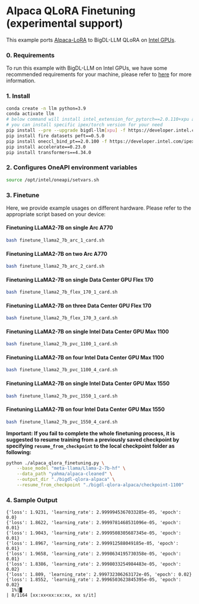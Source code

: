 # Alpaca QLoRA Finetuning (experimental support)

This example ports [Alpaca-LoRA](https://github.com/tloen/alpaca-lora/tree/main) to BigDL-LLM QLoRA on [Intel GPUs](../../README.md).

### 0. Requirements
To run this example with BigDL-LLM on Intel GPUs, we have some recommended requirements for your machine, please refer to [here](../../README.md#requirements) for more information.

### 1. Install

```bash
conda create -n llm python=3.9
conda activate llm
# below command will install intel_extension_for_pytorch==2.0.110+xpu as default
# you can install specific ipex/torch version for your need
pip install --pre --upgrade bigdl-llm[xpu] -f https://developer.intel.com/ipex-whl-stable-xpu
pip install fire datasets peft==0.5.0
pip install oneccl_bind_pt==2.0.100 -f https://developer.intel.com/ipex-whl-stable-xpu # necessary to run distributed finetuning
pip install accelerate==0.23.0
pip install transformers==4.34.0
```

### 2. Configures OneAPI environment variables
```bash
source /opt/intel/oneapi/setvars.sh
```

### 3. Finetune

Here, we provide example usages on different hardware. Please refer to the appropriate script based on your device:

#### Finetuning LLaMA2-7B on single Arc A770

```bash
bash finetune_llama2_7b_arc_1_card.sh
```

#### Finetuning LLaMA2-7B on two Arc A770

```bash
bash finetune_llama2_7b_arc_2_card.sh
```

#### Finetuning LLaMA2-7B on single Data Center GPU Flex 170

```bash
bash finetune_llama2_7b_flex_170_1_card.sh
```

#### Finetuning LLaMA2-7B on three Data Center GPU Flex 170

```bash
bash finetune_llama2_7b_flex_170_3_card.sh
```

#### Finetuning LLaMA2-7B on single Intel Data Center GPU Max 1100

```bash
bash finetune_llama2_7b_pvc_1100_1_card.sh
```

#### Finetuning LLaMA2-7B on four Intel Data Center GPU Max 1100

```bash
bash finetune_llama2_7b_pvc_1100_4_card.sh
```

#### Finetuning LLaMA2-7B on single Intel Data Center GPU Max 1550

```bash
bash finetune_llama2_7b_pvc_1550_1_card.sh
```

#### Finetuning LLaMA2-7B on four Intel Data Center GPU Max 1550

```bash
bash finetune_llama2_7b_pvc_1550_4_card.sh
```

**Important: If you fail to complete the whole finetuning process, it is suggested to resume training from a previously saved checkpoint by specifying `resume_from_checkpoint` to the local checkpoint folder as following:**
```bash
python ./alpaca_qlora_finetuning.py \
    --base_model "meta-llama/Llama-2-7b-hf" \
    --data_path "yahma/alpaca-cleaned" \
    --output_dir "./bigdl-qlora-alpaca" \
    --resume_from_checkpoint "./bigdl-qlora-alpaca/checkpoint-1100"
```

### 4. Sample Output
```log
{'loss': 1.9231, 'learning_rate': 2.9999945367033285e-05, 'epoch': 0.0}                                                                                                                            
{'loss': 1.8622, 'learning_rate': 2.9999781468531096e-05, 'epoch': 0.01}                                                                                                                           
{'loss': 1.9043, 'learning_rate': 2.9999508305687345e-05, 'epoch': 0.01}                                                                                                                           
{'loss': 1.8967, 'learning_rate': 2.999912588049185e-05, 'epoch': 0.01}                                                                                                                            
{'loss': 1.9658, 'learning_rate': 2.9998634195730358e-05, 'epoch': 0.01}                                                                                                                           
{'loss': 1.8386, 'learning_rate': 2.9998033254984483e-05, 'epoch': 0.02}                                                                                                                           
{'loss': 1.809, 'learning_rate': 2.999732306263172e-05, 'epoch': 0.02}                                                                                                                             
{'loss': 1.8552, 'learning_rate': 2.9996503623845395e-05, 'epoch': 0.02}                                                                                                                           
  1%|█                                                                                                                                                         | 8/1164 [xx:xx<xx:xx:xx, xx s/it]
```

